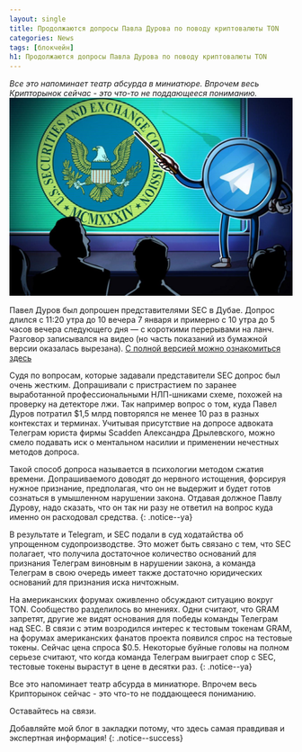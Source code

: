 ```yaml
---
layout: single
title: Продолжаются допросы Павла Дурова по поводу криптовалюты TON
categories: News
tags: [блокчейн]
h1: Продолжаются допросы Павла Дурова по поводу криптовалюты TON
---
```

*Все это напоминает театр абсурда в миниатюре. Впрочем весь Крипторынок сейчас - это что-то не поддающееся пониманию.*
![ton](/assets/images/news/secton.jpg)


Павел Дуров был допрошен представителями SEC в Дубае. Допрос длился с 11:20 утра до 10 вечера 7 января и примерно с 10 утра до 5 часов вечера следующего дня — с короткими перерывами на ланч. Разговор записывался на видео (но часть показаний из бумажной версии оказалась вырезана). 
[С полной версией можно ознакомиться здесь](https://www.scribd.com/document/443290969/Sec-Rule-56-1-Statement-in-Support-of-Its-Motion-for-Summary-Judgment)

Судя по вопросам, которые задавали представители SEC допрос был очень жестким. Допрашивали с пристрастием по заранее выработанной профессиональными НЛП-шниками схеме, похожей на проверку на детекторе лжи. Так например вопрос о том, куда Павел Дуров потратил $1,5 млрд повторялся не менее 10 раз в разных контекстах и терминах. Учитывая присутствие на допросе адвоката Телеграм юриста фирмы Scadden Александра Дрылевского, можно смело подавать иск о ментальном насилии и применении нечестных методов допроса.

Такой способ допроса называется в психологии методом сжатия времени. Допрашиваемого доводят до нервного истощения, форсируя нужное признание, предполагая, что он не выдержит и будет готов сознаться в умышленном нарушении закона. Отдавая должное Павлу Дурову, надо сказать, что он так ни разу не ответил на вопрос куда именно он расходовал средства. 
{: .notice--ya}

В результате и Telegram, и SEC подали в суд ходатайства об упрощенном судопроизводстве. Это может быть связано с тем, что SEC полагает, что получила достаточное количество оснований для признания Телеграм виновным в нарушении закона, а команда Телеграм в свою очередь имеет также достаточно юридических оснований для признания иска ничтожным.

На американских форумах оживленно обсуждают ситуацию вокруг TON. Сообщество разделилось во мнениях. Одни считают, что GRAM запретят, другие же видят основания для победы команды Телеграм над SEC. В связи с этим возродился интерес к тестовым токенам GRAM, на форумах американских фанатов проекта появился спрос на тестовые токены. Сейчас цена спроса $0.5. Некоторые буйные головы на полном серьезе считают, что когда команда Телеграм выиграет спор с SEC, тестовые токены вырастут в цене в десятки раз.
{: .notice--ya}

 Все это напоминает театр абсурда в миниатюре. Впрочем весь Крипторынок сейчас - это что-то не поддающееся пониманию.


Оставайтесь на связи.


Добавляйте мой блог в закладки потому, что здесь самая правдивая и экспертная информация!
{: .notice--success}